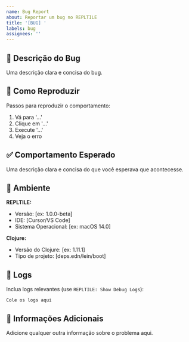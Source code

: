 ```yaml
---
name: Bug Report
about: Reportar um bug no REPLTILE
title: '[BUG] '
labels: bug
assignees: ''
---
```


## 🐛 Descrição do Bug
Uma descrição clara e concisa do bug.

## 🔄 Como Reproduzir
Passos para reproduzir o comportamento:
1. Vá para '...'
2. Clique em '...'
3. Execute '...'
4. Veja o erro

## ✅ Comportamento Esperado
Uma descrição clara e concisa do que você esperava que acontecesse.

## 📱 Ambiente
**REPLTILE:**
- Versão: [ex: 1.0.0-beta]
- IDE: [Cursor/VS Code]
- Sistema Operacional: [ex: macOS 14.0]

**Clojure:**
- Versão do Clojure: [ex: 1.11.1]
- Tipo de projeto: [deps.edn/lein/boot]

## 📝 Logs
Inclua logs relevantes (use `REPLTILE: Show Debug Logs`):

```
Cole os logs aqui
```

## 📎 Informações Adicionais
Adicione qualquer outra informação sobre o problema aqui.